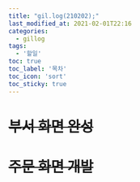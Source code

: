 ```yaml
---
title: "gil.log(210202);"
last_modified_at: 2021-02-01T22:16
categories: 
  - gillog
tags: 
  - '할일'
toc: true
toc_label: '목차'
toc_icon: 'sort'
toc_sticky: true
---
```

# ~~부서 화면 완성~~

# ~~주문 화면 개발~~